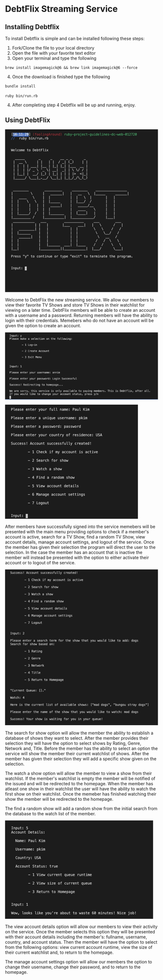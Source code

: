 # DebtFlix Streaming Service

## Installing Debtflix

To install Debtflix is simple and can be installed following these steps:

  1. Fork/Clone the file to your local directory
  2. Open the file with your favorite text editor
  3. Open your terminal and type the following
  ```
  brew install imagemagick@6 && brew link imagemagick@6 --force
  ```
  4. Once the download is finished type the following
  ```
  bundle install

  ruby bin/run.rb
  ```
  4. After completing step 4 Debtflix will be up and running, enjoy.

## Using DebtFlix

![DebtFlix Startup](/img/debtflixStart.png)

Welcome to DebtFlix the new streaming service. We allow our members to view their favorite TV Shows and store TV Shows in their watchlist for viewing on a later time. DebtFlix members will be able to create an account with a username and a password. Returning members will have the ability to login with their credentials. Memebers who do not have an account will be given the option to create an account.

![Debtflix Login](/img/debtflixLogin.png)

![Debtflix Create Account](/img/debtflixCreateAccount.png)

After members have successfully signed into the service memebers will be presented with the main menu providing options to check if a member's account is active, search for a TV Show, find a random TV Show, view account details, manage account settings, and logout of the service. Once the member has given their selection the program will direct the user to the selection. In the case the member has an account that is inactive the member will instead be presented with the option to either activate their account or to logout of the service.

![Debtflix Create Account](/img/debtflixSearchShow.png)

The search for show option will allow the member the ability to establish a database of shows they want to select. After the member provides their selection they will have the option to select shows by Rating, Genre, Network and, Title. Before the member has the ability to select an option the service will show the member their current watchlist of shows. After the member has given their selection they will add a specific show given on the selection.

The watch a show option will allow the member to view a show from their watchlist. If the member's watchlist is empty the member will be notified of the issued and will be redirected to the homepage. When the member has atleast one show in their watchlist the user will have the ability to watch the first show on their watchlist. Once the memeber has finished watching their show the member will be redirected to the homepage. 

The find a random show will add a random show from the initial search from the database to the watch list of the member. 

![Debtflix Create Account](/img/debtflixAccountDetails.png)

The view account details option will allow our members to view their activity on the service. Once the member selects this option they will be presented with their account details including the member's: fullname, username, country, and account status. Then the member will have the option to select from the following options: view current account runtime, view the size of their current watchlist and, to return to the homepage.

The manage account settings option will allow our members the option to change their username, change their password, and to return to the homepage.

<!-- Congratulations, you're at the end of module one! You've worked crazy hard to get here and have learned a ton.

For your final project, we'll be building a Command Line database application.

## Project Requirements

### Option One - Data Analytics Project

1. Access a Sqlite3 Database using ActiveRecord.
2. You should have at minimum three models including one join model. This means you must have a many-to-many relationship.
3. You should seed your database using data that you collect either from a CSV, a website by scraping, or an API.
4. Your models should have methods that answer interesting questions about the data. For example, if you've collected info about movie reviews, what is the most popular movie? What movie has the most reviews?
5. You should provide a CLI to display the return values of your interesting methods.  
6. Use good OO design patterns. You should have separate classes for your models and CLI interface.

  **Resource:** [Easy Access APIs](https://github.com/learn-co-curriculum/easy-access-apis)

### Option Two - Command Line CRUD App

1. Access a Sqlite3 Database using ActiveRecord.
2. You should have a minimum of three models.
3. You should build out a CLI to give your user full CRUD ability for at least one of your resources. For example, build out a command line To-Do list. A user should be able to create a new to-do, see all todos, update a todo item, and delete a todo. Todos can be grouped into categories, so that a to-do has many categories and categories have many to-dos.
4. Use good OO design patterns. You should have separate models for your runner and CLI interface.

### Brainstorming and Proposing a Project Idea

Projects need to be approved prior to launching into them, so take some time to brainstorm project options that will fulfill the requirements above.  You must have a minimum of four [user stories](https://en.wikipedia.org/wiki/User_story) to help explain how a user will interact with your app.  A user story should follow the general structure of `"As a <role>, I want <goal/desire> so that <benefit>"`. In example, if we were creating an app to randomly choose nearby restaurants on Yelp, we might write:

* As a user, I want to be able to enter my name to retrieve my records
* As a user, I want to enter a location and be given a random nearby restaurant suggestion
* As a user, I should be able to reject a suggestion and not see that restaurant suggestion again
* As a user, I want to be able to save to and retrieve a list of favorite restaurant suggestions

## Instructions

1. Fork and clone this repository.
2. Build your application. Make sure to commit early and commit often. Commit messages should be meaningful (clearly describe what you're doing in the commit) and accurate (there should be nothing in the commit that doesn't match the description in the commit message). Good rule of thumb is to commit every 3-7 mins of actual coding time. Most of your commits should have under 15 lines of code and a 2 line commit is perfectly acceptable.
3. Make sure to create a good README.md with a short description, install instructions, a contributors guide and a link to the license for your code.
4. Make sure your project checks off each of the above requirements.
5. Prepare a video demo (narration helps!) describing how a user would interact with your working project.
    * The video should:
      - Have an overview of your project.(2 minutes max)
6. Prepare a presentation to follow your video.(3 minutes max)
    * Your presentation should:
      - Describe something you struggled to build, and show us how you ultimately implemented it in your code.
      - Discuss 3 things you learned in the process of working on this project.
      - Address, if anything, what you would change or add to what you have today?
      - Present any code you would like to highlight.   
7. *OPTIONAL, BUT RECOMMENDED*: Write a blog post about the project and process.

---
### Common Questions:
- How do I turn off my SQL logger?
```ruby
# in config/environment.rb add this line:
ActiveRecord::Base.logger = nil
``` -->
